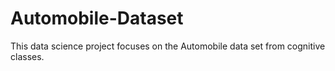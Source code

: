 # Automobile-Dataset
This data science project focuses on the Automobile data set from cognitive classes.
